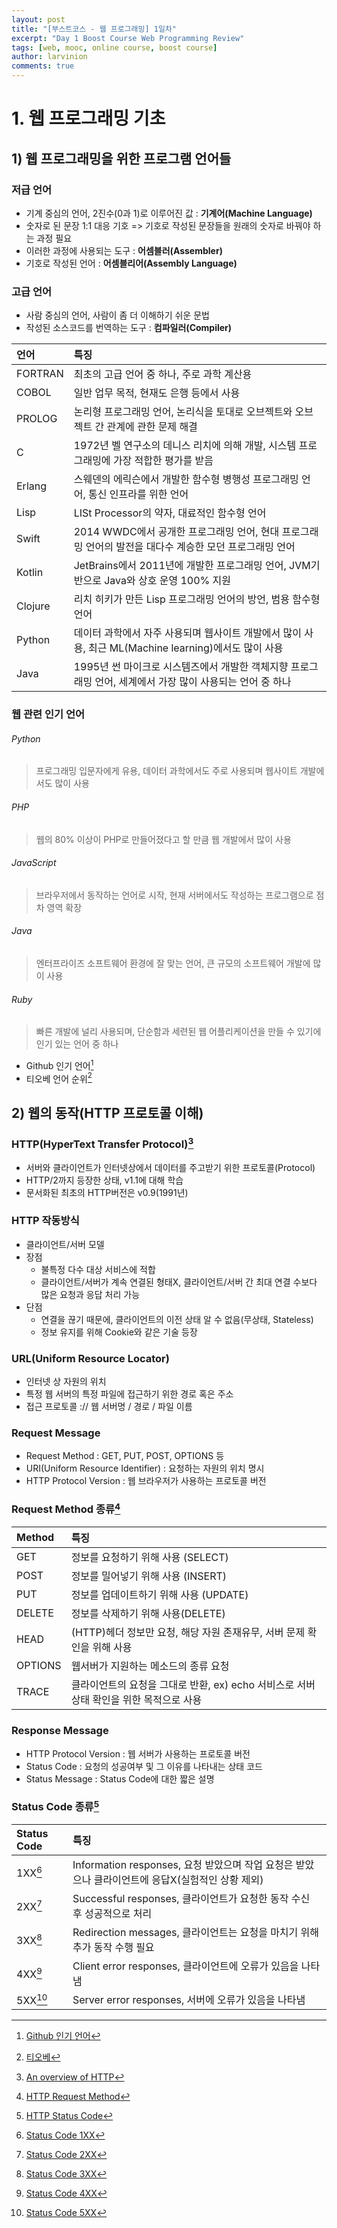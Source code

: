 ```yaml
---
layout: post
title: "[부스트코스 - 웹 프로그래밍] 1일차"
excerpt: "Day 1 Boost Course Web Programming Review"
tags: [web, mooc, online course, boost course]
author: larvinion
comments: true
---
```


# 1. 웹 프로그래밍 기초

## 1) 웹 프로그래밍을 위한 프로그램 언어들
### 저급 언어
* 기계 중심의 언어, 2진수(0과 1)로 이루어진 값 : **기계어(Machine Language)**
* 숫자로 된 문장 1:1 대응 기호 => 기호로 작성된 문장들을 원래의 숫자로 바꿔야 하는 과정 필요
* 이러한 과정에 사용되는 도구 : **어셈블러(Assembler)**
* 기호로 작성된 언어 : **어셈블리어(Assembly Language)**

### 고급 언어
* 사람 중심의 언어, 사람이 좀 더 이해하기 쉬운 문법
* 작성된 소스코드를 번역하는 도구 : **컴파일러(Compiler)**

| 언어 | 특징 |
|:--------|:--------|
| FORTRAN | 최초의 고급 언어 중 하나, 주로 과학 계산용 |
| COBOL | 일반 업무 목적, 현재도 은행 등에서 사용 |
| PROLOG | 논리형 프로그래밍 언어, 논리식을 토대로 오브젝트와 오브젝트 간 관계에 관한 문제 해결 |
| C | 1972년 벨 연구소의 데니스 리치에 의해 개발, 시스템 프로그래밍에 가장 적합한 평가를 받음 |
| Erlang | 스웨덴의 에릭슨에서 개발한 함수형 병행성 프로그래밍 언어, 통신 인프라를 위한 언어 |
| Lisp | LISt Processor의 약자, 대료적인 함수형 언어 |
| Swift | 2014 WWDC에서 공개한 프로그래밍 언어, 현대 프로그래밍 언어의 발전을 대다수 계승한 모던 프로그래밍 언어 |
| Kotlin | JetBrains에서 2011년에 개발한 프로그래밍 언어, JVM기반으로 Java와 상호 운영 100% 지원 |
| Clojure |리치 히키가 만든 Lisp 프로그래밍 언어의 방언, 범용 함수형 언어 |
| Python | 데이터 과학에서 자주 사용되며 웹사이트 개발에서 많이 사용, 최근 ML(Machine learning)에서도 많이 사용 |
| Java | 1995년 썬 마이크로 시스템즈에서 개발한 객체지향 프로그래밍 언어, 세계에서 가장 많이 사용되는 언어 중 하나 |

### 웹 관련 인기 언어
###### Python
> 프로그래밍 입문자에게 유용, 데이터 과학에서도 주로 사용되며 웹사이트 개발에서도 많이 사용

###### PHP
> 웹의 80% 이상이 PHP로 만들어졌다고 할 만큼 웹 개발에서 많이 사용

###### JavaScript
> 브라우저에서 동작하는 언어로 시작, 현재 서버에서도 작성하는 프로그램으로 점차 영역 확장

###### Java
> 엔터프라이즈 소프트웨어 환경에 잘 맞는 언어, 큰 규모의 소프트웨어 개발에 많이 사용

###### Ruby
> 빠른 개발에 널리 사용되며, 단순함과 세련된 웹 어플리케이션을 만들 수 있기에 인기 있는 언어 중 하나

* Github 인기 언어[^1]
* 티오베 언어 순위[^2]

[^1]: [Github 인기 언어](https://octoverse.github.com/projects#languages)
[^2]: [티오베](https://www.tiobe.com/tiobe-index)


## 2) 웹의 동작(HTTP 프로토콜 이해)
### HTTP(HyperText Transfer Protocol)[^3]
* 서버와 클라이언트가 인터넷상에서 데이터를 주고받기 위한 프로토콜(Protocol)
* HTTP/2까지 등장한 상태, v1.1에 대해 학습
* 문서화된 최초의 HTTP버전은 v0.9(1991년)

### HTTP 작동방식
* 클라이언트/서버 모델
* 장점
   * 불특정 다수 대상 서비스에 적합
   * 클라이언트/서버가 계속 연결된 형태X, 클라이언트/서버 간 최대 연결 수보다 많은 요청과 응답 처리 가능
* 단점
   * 연결을 끊기 때문에, 클라이언트의 이전 상태 알 수 없음(무상태, Stateless)
   * 정보 유지를 위해 Cookie와 같은 기술 등장

### URL(Uniform Resource Locator)
* 인터넷 상 자원의 위치
* 특정 웹 서버의 특정 파일에 접근하기 위한 경로 혹은 주소
* 접근 프로토콜 :// 웹 서버명 / 경로 / 파일 이름

### Request Message
* Request Method : GET, PUT, POST, OPTIONS 등
* URI(Uniform Resource Identifier) : 요청하는 자원의 위치 명시
* HTTP Protocol Version : 웹 브라우저가 사용하는 프로토콜 버전

### Request Method 종류[^4]

| Method | 특징 |
|:--------|:--------|
| GET | 정보를 요청하기 위해 사용 (SELECT) |
| POST | 정보를 밀어넣기 위해 사용 (INSERT) |
| PUT | 정보를 업데이트하기 위해 사용 (UPDATE) |
| DELETE | 정보를 삭제하기 위해 사용(DELETE) |
| HEAD | (HTTP)헤더 정보만 요청, 해당 자원 존재유무, 서버 문제 확인을 위해 사용 |
| OPTIONS | 웹서버가 지원하는 메소드의 종류 요청 |
| TRACE | 클라이언트의 요청을 그대로 반환, ex) echo 서비스로 서버 상태 확인을 위한 목적으로 사용 |

### Response Message
* HTTP Protocol Version : 웹 서버가 사용하는 프로토콜 버전
* Status Code : 요청의 성공여부 및 그 이유를 나타내는 상태 코드
* Status Message : Status Code에 대한 짧은 설명

### Status Code 종류[^5]

| Status Code | 특징 |
|:--------|:--------|
| 1XX[^6] | Information responses, 요청 받았으며 작업 요청은 받았으나 클라이언트에 응답X(실험적인 상황 제외) |
| 2XX[^7] | Successful responses, 클라이언트가 요청한 동작 수신 후 성공적으로 처리 |
| 3XX[^8] | Redirection messages, 클라이언트는 요청을 마치기 위해 추가 동작 수행 필요 |
| 4XX[^9] | Client error responses, 클라이언트에 오류가 있음을 나타냄 |
| 5XX[^10] | Server error responses, 서버에 오류가 있음을 나타냄 |

[^3]: [An overview of HTTP](https://www.tiobe.com/tiobe-index)
[^4]: [HTTP Request Method](https://developer.mozilla.org/en-US/docs/Web/HTTP/Methods)
[^5]: [HTTP Status Code](https://developer.mozilla.org/en-US/docs/Web/HTTP/Status)
[^6]: [Status Code 1XX](https://tools.ietf.org/html/rfc2616#section-10.1)
[^7]: [Status Code 2XX](https://tools.ietf.org/html/rfc2616#section-10.2)
[^8]: [Status Code 3XX](https://tools.ietf.org/html/rfc2616#section-10.3)
[^9]: [Status Code 4XX](https://tools.ietf.org/html/rfc2616#section-10.4)
[^10]: [Status Code 5XX](https://tools.ietf.org/html/rfc2616#section-10.5)

